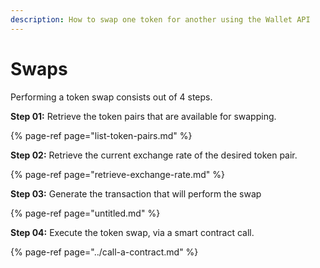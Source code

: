 ```yaml
---
description: How to swap one token for another using the Wallet API
---
```


# Swaps

Performing a token swap consists out of 4 steps. 

**Step 01:** Retrieve the token pairs that are available for swapping.

{% page-ref page="list-token-pairs.md" %}

**Step 02:** Retrieve the current exchange rate of the desired token pair.

{% page-ref page="retrieve-exchange-rate.md" %}

**Step 03:** Generate the transaction that will perform the swap

{% page-ref page="untitled.md" %}

**Step 04:** Execute the token swap, via a smart contract call.

{% page-ref page="../call-a-contract.md" %}

  


